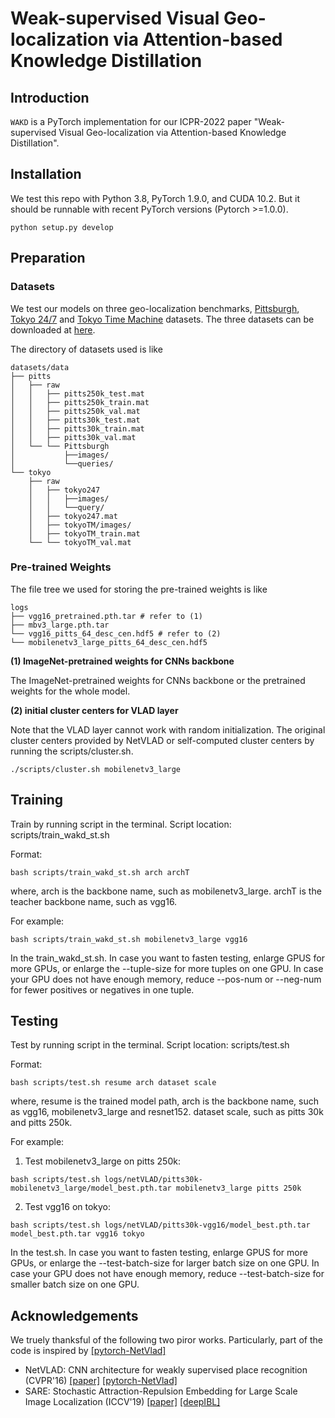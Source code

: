# Weak-supervised Visual Geo-localization via Attention-based Knowledge Distillation


## Introduction
`WAKD` is a PyTorch implementation for our ICPR-2022 paper "Weak-supervised Visual Geo-localization via Attention-based Knowledge Distillation".


## Installation
We test this repo with Python 3.8, PyTorch 1.9.0, and CUDA 10.2. But it should be runnable with recent PyTorch versions (Pytorch >=1.0.0).
```shell
python setup.py develop
```


## Preparation
### Datasets

We test our models on three geo-localization benchmarks, [Pittsburgh](https://www.cv-foundation.org/openaccess/content_cvpr_2013/papers/Torii_Visual_Place_Recognition_2013_CVPR_paper.pdf), [Tokyo 24/7](https://www.di.ens.fr/~josef/publications/Torii15.pdf) and [Tokyo Time Machine](https://arxiv.org/abs/1511.07247) datasets. The three datasets can be downloaded at [here](https://www.di.ens.fr/willow/research/netvlad/).

The directory of datasets used is like
```shell
datasets/data
├── pitts
│   ├── raw
│   │   ├── pitts250k_test.mat
│   │   ├── pitts250k_train.mat
│   │   ├── pitts250k_val.mat
│   │   ├── pitts30k_test.mat
│   │   ├── pitts30k_train.mat
│   │   ├── pitts30k_val.mat
│   └── └── Pittsburgh
│           ├──images/
│           └──queries/
└── tokyo
    ├── raw
    │   ├── tokyo247
    │   │   ├──images/
    │   │   └──query/
    │   ├── tokyo247.mat
    │   ├── tokyoTM/images/
    │   ├── tokyoTM_train.mat
    └── └── tokyoTM_val.mat
```

### Pre-trained Weights

The file tree we used for storing the pre-trained weights is like
```shell
logs
├── vgg16_pretrained.pth.tar # refer to (1)
├── mbv3_large.pth.tar
└── vgg16_pitts_64_desc_cen.hdf5 # refer to (2)
└── mobilenetv3_large_pitts_64_desc_cen.hdf5
```

**(1) ImageNet-pretrained weights for CNNs backbone**

The ImageNet-pretrained weights for CNNs backbone or the pretrained weights for the whole model.

**(2) initial cluster centers for VLAD layer**

Note that the VLAD layer cannot work with random initialization.
The original cluster centers provided by NetVLAD or self-computed cluster centers by running the scripts/cluster.sh.

```shell
./scripts/cluster.sh mobilenetv3_large
```

## Training
Train by running script in the terminal. Script location: scripts/train_wakd_st.sh

Format:
```shell
bash scripts/train_wakd_st.sh arch archT
```
where, arch is the backbone name, such as mobilenetv3_large.
       archT is the teacher backbone name, such as vgg16.

For example:
```shell
bash scripts/train_wakd_st.sh mobilenetv3_large vgg16
```

In the train_wakd_st.sh.
In case you want to fasten testing, enlarge GPUS for more GPUs, or enlarge the --tuple-size for more tuples on one GPU.
In case your GPU does not have enough memory, reduce --pos-num or --neg-num for fewer positives or negatives in one tuple.

## Testing
Test by running script in the terminal. Script location: scripts/test.sh

Format:
```shell
bash scripts/test.sh resume arch dataset scale
```
where, resume is the trained model path, 
       arch is the backbone name, such as vgg16, mobilenetv3_large and resnet152.
       dataset scale, such as pitts 30k and pitts 250k.

For example:
1. Test mobilenetv3_large on pitts 250k:
```shell
bash scripts/test.sh logs/netVLAD/pitts30k-mobilenetv3_large/model_best.pth.tar mobilenetv3_large pitts 250k
```
2. Test vgg16 on tokyo:
```shell
bash scripts/test.sh logs/netVLAD/pitts30k-vgg16/model_best.pth.tar model_best.pth.tar vgg16 tokyo
```
In the test.sh.
In case you want to fasten testing, enlarge GPUS for more GPUs, or enlarge the --test-batch-size for larger batch size on one GPU.
In case your GPU does not have enough memory, reduce --test-batch-size for smaller batch size on one GPU.

## Acknowledgements
We truely thanksful of the following two piror works. Particularly, part of the code is inspired by [[pytorch-NetVlad]](https://github.com/Nanne/pytorch-NetVlad)
+ NetVLAD: CNN architecture for weakly supervised place recognition (CVPR'16) [[paper]](https://arxiv.org/abs/1511.07247) [[pytorch-NetVlad]](https://github.com/Nanne/pytorch-NetVlad)
+ SARE: Stochastic Attraction-Repulsion Embedding for Large Scale Image Localization (ICCV'19) [[paper]](https://arxiv.org/abs/1808.08779) [[deepIBL]](https://github.com/Liumouliu/deepIBL)
